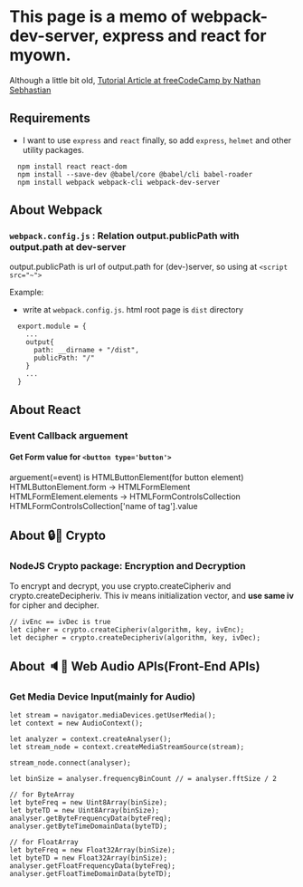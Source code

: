 # This page is a memo of webpack-dev-server, express and react for myown.
Although a little bit old, [Tutorial Article at freeCodeCamp by Nathan Sebhastian](https://www.freecodecamp.)
## Requirements
 - I want to use `express` and `react` finally, so add `express`, `helmet` and other utility packages.

```
  npm install react react-dom 
  npm install --save-dev @babel/core @babel/cli babel-roader
  npm install webpack webpack-cli webpack-dev-server
```

## About  Webpack
### `webpack.config.js` : Relation output.publicPath with output.path at dev-server
output.publicPath is url of output.path for (dev-)server, so using at `<script src="~">`

Example: 

  - write at `webpack.config.js`. html root page is `dist` directory
```
  export.module = {
    ...
    output{
      path: __dirname + "/dist",
      publicPath: "/"
    }
    ...
  }
```

## About React
### Event Callback arguement
#### Get Form value for `<button type='button'>`
arguement(=event) is HTMLButtonElement(for button element)
HTMLButtonElement.form -> HTMLFormElement
HTMLFormElement.elements -> HTMLFormControlsCollection
HTMLFormControlsCollection['name of tag'].value

## About :lock::key: Crypto
### NodeJS Crypto package: Encryption and Decryption
To encrypt and decrypt, you use crypto.createCipheriv and crypto.createDecipheriv. This iv means initialization vector, and __use same iv__ for cipher and decipher.
```
// ivEnc == ivDec is true
let cipher = crypto.createCipheriv(algorithm, key, ivEnc);
let decipher = crypto.createDecipheriv(algorithm, key, ivDec);
```


## About :speaker::microphone: Web Audio APIs(Front-End APIs)
### Get Media Device Input(mainly for Audio)
```
let stream = navigator.mediaDevices.getUserMedia();
let context = new AudioContext();

let analyzer = context.createAnalyser();
let stream_node = context.createMediaStreamSource(stream);

stream_node.connect(analyser);

let binSize = analyser.frequencyBinCount // = analyser.fftSize / 2

// for ByteArray
let byteFreq = new Uint8Array(binSize);
let byteTD = new Uint8Array(binSize);
analyser.getByteFrequencyData(byteFreq); 
analyser.getByteTimeDomainData(byteTD); 

// for FloatArray
let byteFreq = new Float32Array(binSize);
let byteTD = new Float32Array(binSize);
analyser.getFloatFrequencyData(byteFreq); 
analyser.getFloatTimeDomainData(byteTD); 


```